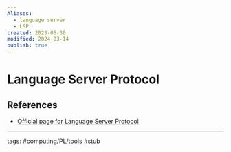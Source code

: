 ```yaml
---
Aliases:
  - language server
  - LSP
created: 2023-05-30
modified: 2024-03-14
publish: true
---
```


# Language Server Protocol


## References
- [Official page for Language Server Protocol](https://microsoft.github.io/language-server-protocol/)

---
tags: #computing/PL/tools #stub